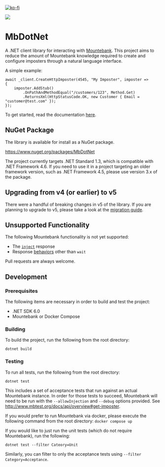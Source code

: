 [![ko-fi](https://ko-fi.com/img/githubbutton_sm.svg)](https://ko-fi.com/U6U5K3WDG)

![](https://github.com/mattherman/mbdotnet/workflows/CI/badge.svg)

# MbDotNet

A .NET client library for interacting with [Mountebank](https://www.mbtest.org). This project aims to reduce the amount of Mountebank knowledge required to create and configure imposters through a natural language interface.

A simple example:

```
await _client.CreateHttpImposter(4545, "My Imposter", imposter =>
{
	imposter.AddStub()
		.OnPathAndMethodEqual("/customers/123", Method.Get)
		.ReturnsXml(HttpStatusCode.OK, new Customer { Email = "customer@test.com" });
});
```

To get started, read the documentation [here](https://github.com/mattherman/MbDotNet/blob/master/docs/docs-v5.md).

## NuGet Package

The library is available for install as a NuGet package.

https://www.nuget.org/packages/MbDotNet

The project currently targets .NET Standard 1.3, which is compatible with .NET Framework 4.6. If you need to use it in a project targeting an older framework version, such as .NET Framework 4.5, please use version 3.x of the package.

## Upgrading from v4 (or earlier) to v5

There were a handful of breaking changes in v5 of the library. If you are planning to upgrade to v5, please take a look at the [migration guide](https://github.com/mattherman/MbDotNet/blob/master/docs/v4-to-v5-migration.md).

## Unsupported Functionality

The following Mountebank functionality is not yet supported:

- The [`inject`](http://www.mbtest.org/docs/api/injection) response
- Response [behaviors](http://www.mbtest.org/docs/api/behaviors) other than `wait`

Pull requests are always welcome.

## Development

### Prerequisites

The following items are necessary in order to build and test the project:

- .NET SDK 6.0
- Mountebank or Docker Compose

### Building

To build the project, run the following from the root directory:

```
dotnet build
```

### Testing

To run all tests, run the following from the root directory:

```
dotnet test
```

This includes a set of acceptance tests that run
against an actual Mountebank instance. In order for those tests to succeed, Mountebank
will need to be run with the `--allowInjection` and `--debug` options provided. See http://www.mbtest.org/docs/api/overview#get-imposter.

If you would prefer to run Mountebank via docker, please execute the following command from the root directory:
`docker compose up`

If you would like to just run the unit tests (which do not require Mountebank), run the following:

```
dotnet test --filter Cateory=Unit
```

Similarly, you can filter to only the acceptance tests using `--filter Category=Acceptance`.
